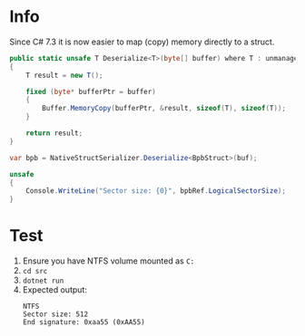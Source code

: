 # Info
Since C# 7.3 it is now easier to map (copy) memory directly to a struct.

```csharp
public static unsafe T Deserialize<T>(byte[] buffer) where T : unmanaged
{
    T result = new T();

    fixed (byte* bufferPtr = buffer)
    {
        Buffer.MemoryCopy(bufferPtr, &result, sizeof(T), sizeof(T));
    }

    return result;
}

var bpb = NativeStructSerializer.Deserialize<BpbStruct>(buf);

unsafe
{
    Console.WriteLine("Sector size: {0}", bpbRef.LogicalSectorSize);
}
```

# Test
1. Ensure you have NTFS volume mounted as `C:`
1. `cd src`
1. `dotnet run`
1. Expected output:
    ```
    NTFS
    Sector size: 512
    End signature: 0xaa55 (0xAA55)
    ```

